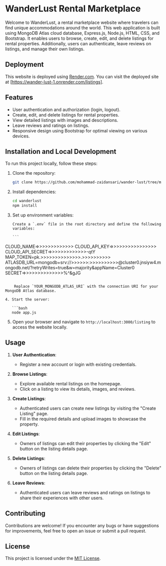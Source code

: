 # WanderLust Rental Marketplace

Welcome to WanderLust, a rental marketplace website where travelers can find unique accommodations around the world. This web application is built using MongoDB Atlas cloud database, Express.js, Node.js, HTML, CSS, and Bootstrap. It enables users to browse, create, edit, and delete listings for rental properties. Additionally, users can authenticate, leave reviews on listings, and manage their own listings.

## Deployment

This website is deployed using [Render.com](https://render.com/). You can visit the deployed site at [https://wander-lust-1.onrender.com/listings].

## Features

- User authentication and authorization (login, logout).
- Create, edit, and delete listings for rental properties.
- View detailed listings with images and descriptions.
- Leave reviews and ratings on listings.
- Responsive design using Bootstrap for optimal viewing on various devices.

## Installation and Local Development

To run this project locally, follow these steps:

1.  Clone the repository:

    ```bash
    git clone https://github.com/mohammad-zaidansari/wander-lust/tree/main
    ```

2.  Install dependencies:

    ```bash
    cd wanderlust
    npm install
    ```

3.  Set up environment variables:

        Create a `.env` file in the root directory and define the following variables:

        ```
CLOUD_NAME=>>>>>>>>>>>>>
CLOUD_API_KEY=>>>>>>>>>>>>>>>>
CLOUD_API_SECRET=>>>>>>>>>>>>>-qtY
MAP_TOKEN=pk.>>>>>>>>>>>>>>.>>>>>>>>>>
ATLASDB_URL=mongodb+srv://>>>>>>:>>>>>>>>>>@cluster0.jnsiyw4.mongodb.net/?retryWrites=true&w=majority&appName=Cluster0
SECRET=>>>>>>>>>>>>>>%^&gJG
```

    Replace `YOUR_MONGODB_ATLAS_URI` with the connection URI for your MongoDB Atlas database.

4. Start the server:

   ```bash
   node app.js
   ```

5. Open your browser and navigate to `http://localhost:3000/listing` to access the website locally.

## Usage

1. **User Authentication**:

   - Register a new account or login with existing credentials.

2. **Browse Listings**:

   - Explore available rental listings on the homepage.
   - Click on a listing to view its details, images, and reviews.

3. **Create Listings**:

   - Authenticated users can create new listings by visiting the "Create Listing" page.
   - Fill in the required details and upload images to showcase the property.

4. **Edit Listings**:

   - Owners of listings can edit their properties by clicking the "Edit" button on the listing details page.

5. **Delete Listings**:

   - Owners of listings can delete their properties by clicking the "Delete" button on the listing details page.

6. **Leave Reviews**:

   - Authenticated users can leave reviews and ratings on listings to share their experiences with other users.

## Contributing

Contributions are welcome! If you encounter any bugs or have suggestions for improvements, feel free to open an issue or submit a pull request.

## License

This project is licensed under the [MIT License](LICENSE).
